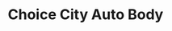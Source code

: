 ---
title: "Choice City Auto Body"
url: /fort-collins/choice-city-auto-body/
shop: Autowerkstatt
---